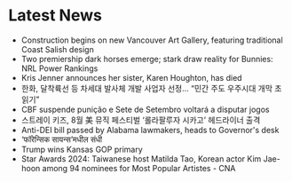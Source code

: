 # Latest News
-  Construction begins on new Vancouver Art Gallery, featuring traditional Coast Salish design
-  Two premiership dark horses emerge; stark draw reality for Bunnies: NRL Power Rankings
-  Kris Jenner announces her sister, Karen Houghton, has died
-  한화, 달착륙선 등 차세대 발사체 개발 사업자 선정… “민간 주도 우주시대 개막 초읽기”
-  CBF suspende punição e Sete de Setembro voltará a disputar jogos
-  스트레이 키즈, 8월 美 뮤직 페스티벌 ‘롤라팔루자 시카고’ 헤드라이너 출격
-  Anti-DEI bill passed by Alabama lawmakers, heads to Governor's desk
-  ‘फॉरेन्सिक सायन्स’मधील संधी
-  Trump wins Kansas GOP primary
-  Star Awards 2024: Taiwanese host Matilda Tao, Korean actor Kim Jae-hoon among 94 nominees for Most Popular Artistes - CNA

